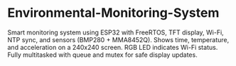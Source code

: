 # Environmental-Monitoring-System
Smart monitoring system using ESP32 with FreeRTOS, TFT display, Wi-Fi, NTP sync, and sensors (BMP280 + MMA8452Q). Shows time, temperature, and acceleration on a 240x240 screen. RGB LED indicates Wi-Fi status. Fully multitasked with queue and mutex for safe display updates.
